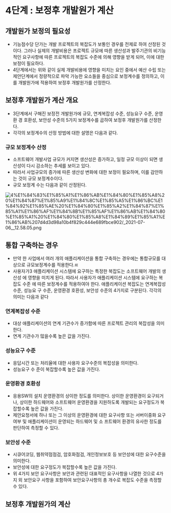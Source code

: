 # 4단계 : 보정후 개발원가 계산

## 개발원가 보정의 필요성

- 기능점수당 단가는 개발 프로젝트의 복잡도가 보통인 경우를 전제로 하여 산정된 것이다. 그러나 실제의 개발비용은 프로젝트 규모에 따른 생산성과 발주기관의 비기능적인 요구사항에 따른 프로젝트의 복잡도 수준에 의해 영향을 받게 되어, 이에 대한보정이 필요하다.
- 4단계에서는 위와 같이 실제 개발비용에 영향을 미치는 요인 중에서 예산 수립 또는 제안단계에서 정량적으로 파악 가능한 요소들을 중심으로 보정계수를 정의하고, 이를 개발원가에 적용하여 보정후 개발원가를 산정한다.

## 보정후 개발원가 계산 개요

- 3단계에서 구해진 보정전 개발원가에 규모, 연계복잡성 수준, 성능요구 수준, 운영환 경 호환성, 보안성 수준의 5가지 보정계수를 곱하여 보정후 개발원가를 산정한다.
- 각각의 보정계수의 산정 방법에 대한 설명은 다음과 같다.

### 규모 보정계수 산정

- 소프트웨어 개발사업 규모가 커지면 생산성은 증가하고, 일정 규모 이상이 되면 생 산성이 다시 감소하는 추세를 보이고 있다.
- 따라서 사업규모의 증가에 따른 생산성 변화에 대한 보정이 필요하며, 이를 감안하는 것이 규모 보정계수이다.
- 규모 보정계 수는 다음과 같이 산정된다.

![4%E1%84%83%E1%85%A1%E1%86%AB%E1%84%80%E1%85%A8%20%E1%84%87%E1%85%A9%E1%84%8C%E1%85%A5%E1%86%BC%E1%84%92%E1%85%AE%20%E1%84%80%E1%85%A2%E1%84%87%E1%85%A1%E1%86%AF%E1%84%8B%E1%85%AF%E1%86%AB%E1%84%80%E1%85%A1%20%E1%84%80%E1%85%A8%E1%84%89%E1%85%A1%E1%86%AB%207d4d3d98a10b4f829c444e689fbce902/_2021-07-06__12.58.05.png](4%E1%84%83%E1%85%A1%E1%86%AB%E1%84%80%E1%85%A8%20%E1%84%87%E1%85%A9%E1%84%8C%E1%85%A5%E1%86%BC%E1%84%92%E1%85%AE%20%E1%84%80%E1%85%A2%E1%84%87%E1%85%A1%E1%86%AF%E1%84%8B%E1%85%AF%E1%86%AB%E1%84%80%E1%85%A1%20%E1%84%80%E1%85%A8%E1%84%89%E1%85%A1%E1%86%AB%207d4d3d98a10b4f829c444e689fbce902/_2021-07-06__12.58.05.png)

## 통합 구축하는 경우

- 만약 한 사업에서 여러 개의 애플리케이션을 통합 구축하는 경우에는 통합규모를 대 상으로 규모보정계수를 적용한다.ㄸ
- 사용자가3 애플리케이션 시스템에 요구하는 특정한 복잡도는 소프트웨어 개발의 생산성 에 영향을 미치게 된다. 따라서 사용자가 애플리케이션 시스템에 요구하는 복잡도 수준 에 따른 보정계수를 적용하여야 한다. 애플리케이션 복잡도는 연계복잡성 수준, 성능요 구 수준, 운영환경 호환성, 보안성 수준의 4가지로 구분된다. 각각의 의미는 다음과 같다

### 연계복잡성 수준

- 대상 애플리케이션의 연계 기관수가 증가함에 따른 프로젝트 관리의 복잡성을 의미 한다.
- 연계 기관수가 많을수록 높은 값을 가진다.

### 성능요구 수준

- 응답시간 또는 처리율에 대한 사용자 요구수준의 복잡성을 의미한다.
- 성능요구 수 준이 복잡할수록 높은 값을 가진다.

### 운영환경 호환성

- 응용SW의 설치 운영환경의 상이한 정도를 의미한다. 상이한 운영환경이 요구되거 나, 상이한 하드웨어와 소프트웨어 운영환경을 지원하도록 개발되는 요구정도가 복 잡할수록 높은 값을 가진다.
- 제안요청서에 하나 또는 그 이상의 운영환경에 대한 요구사항 또는 서버이중화 요구 여부 및 애플리케이션이 운영되는 하드웨어 및 소 프트웨어 환경의 유사한 정도를 판단하여 측정할 수 있다.

### 보안성 수준

- 시큐어코딩, 웹취약점점검, 암호화점검, 개인정보보호 등 보안성에 대한 요구수준을 의미한다.
- 보안성에 대한 요구정도가 복잡할수록 높은 값을 가진다.
- 위 4가지 보안 요구사항은 보안과 관련된 대표적인 요구사항을 나열한 것으로 4가지 외 보안요구 사항을 포함하여 보안요구사항의 총 개수로 복잡도 수준을 측정할 수 있다.

## 보정후 개발원가의 계산